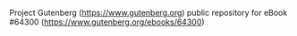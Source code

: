 Project Gutenberg (https://www.gutenberg.org) public repository for
eBook #64300 (https://www.gutenberg.org/ebooks/64300)
